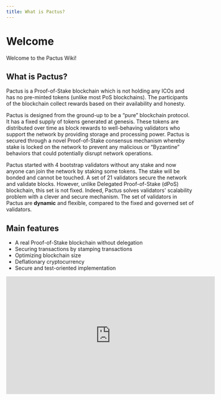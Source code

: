 ```yaml
---
title: What is Pactus?
---
```


# Welcome

Welcome to the Pactus Wiki!

## What is Pactus?

Pactus is a Proof-of-Stake blockchain which is not holding any ICOs and has no pre-minted tokens
(unlike most PoS blockchains). The participants of the blockchain collect rewards based on their
availability and honesty.

Pactus is designed from the ground-up to be a “pure” blockchain protocol. It has a fixed supply of
tokens generated at genesis. These tokens are distributed over time as block rewards to
well-behaving validators who support the network by providing storage and processing power. Pactus is
secured through a novel Proof-of-Stake consensus mechanism whereby stake is locked on the network to
prevent any malicious or “Byzantine” behaviors that could potentially disrupt network operations.

Pactus started with 4 bootstrap validators without any stake and now anyone can join the network by
staking some tokens. The stake will be bonded and cannot be touched. A set of 21 validators secure
the network and validate blocks. However, unlike Delegated Proof-of-Stake (dPoS) blockchain, this
set is not fixed. Indeed, Pactus solves validators' scalability problem with a clever and secure
mechanism. The set of validators in Pactus are **dynamic** and flexible, compared to the fixed
and governed set of validators.

## Main features

- A real Proof-of-Stake blockchain without delegation
- Securing transactions by stamping transactions
- Optimizing blockchain size
- Deflationary cryptocurrency
- Secure and test-oriented implementation

<p align="center">
<iframe width="560" height="315" src="https://www.youtube.com/embed/i7kD0yR508s" title="YouTube video player" frameborder="0" allow="accelerometer; autoplay; clipboard-write; encrypted-media; gyroscope; picture-in-picture" allowfullscreen></iframe>
</p>
